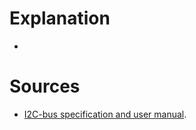 # Explanation
- 
# Sources
- [I2C-bus specification and user manual](https://www.nxp.com/docs/en/user-guide/UM10204.pdf).